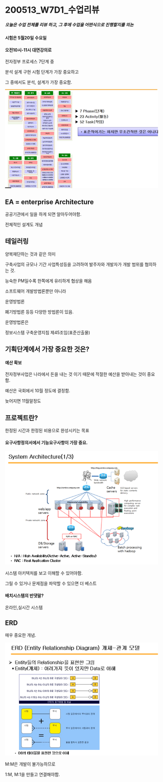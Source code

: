 # 200513_W7D1_수업리뷰



##### 오늘은 수업 전체를 리뷰 하고, 그 후에 수업을 어떤식으로 진행할지를 의논



#### 시험은 5월20일 수요일

#### 오전10시-11시 대면강의로



전자정부 프로세스 7단계 중

분석 설계 구현 시험 단계가 가장 중요하고



그 중에서도 분석, 설계가 가장 중요함.



![1588763851209](assets/1588763851209.png)









## EA = enterprise Architecture

공공기관에서 일을 하게 되면 알아두어야함.

전체적인 설계도 개념





## 테일러링

양복재단하는 것과 같은 의미

구축사업의 규모나 기간 사업특성등을 고려하여 발주자와 개발자가 개발 범위를 협의하는 것.



능숙한 PM일수록 한쪽에게 유리하게 협상을 해옴





소프트웨어 개발방법론뿐만 아니라

운영방법론

폐기방법론 등등 다양한 방법론이 있음.



운영방법론은

정보시스템 구축운영지침 제45조임(표준산출물)





## 기획단계에서 가장 중요한 것은?



#### 예산 확보



전자정부사업은 나라에서 돈을 내는 것 이기 때문에 적절한 예산을 받아내는 것이 중요함.



예산은 국회에서 10월 정도에 결정함.

늦어지면 11월말정도



## 프로젝트란?

한정된 시간과 한정된 비용으로 완성시키는 목표





#### 요구사항정의서에서 기능요구사항이 가장 중요.





![1589376059586](assets/1589376059586.png)

시스템 아키텍처를 보고 이해할 수 있어야함.

그릴 수 있거나 문제점을 파악할 수 있으면 더 베스트





#### 배치시스템의 반댓말?

온라인,실시간 시스템



## ERD 

매우 중요한 개념.

![1589376323073](assets/1589376323073.png)





M:M은 개발이 불가능하므로 



1:M, M:1을 만들고 연결해야함.